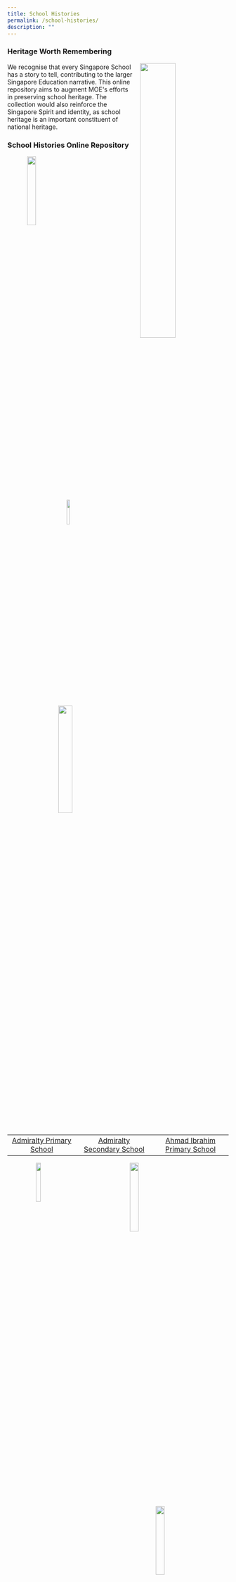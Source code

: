 ```yaml
---
title: School Histories
permalink: /school-histories/
description: ""
---
```

### **Heritage Worth Remembering**

<img src="/images/history.jpg" style="width:40%;margin-left:15px;" align = "right">

We recognise that every Singapore School has a story to tell, contributing to the larger Singapore Education narrative. This online repository aims to augment MOE's efforts in preserving school heritage. The collection would also reinforce the Singapore Spirit and identity, as school heritage is an important constituent of national heritage.

### **School Histories Online Repository**

<img src="/images/crest1.png" style="width:20%;margin-left:45px;" align = "left">
<img src="/images/crest2.jpg" style="width:12%;margin-left:135px;" align = "left">
<img src="/images/crest3.jpg" style="width:25%;margin-right:45px;" align = "right">

<br clear="left">

|  |  |  |
|:---:|:---:|:---:|
| [Admiralty Primary School](https://staging.d1yxymztqoj7qn.amplifyapp.com/school-histories/admps/) | [Admiralty Secondary School](https://staging.d1yxymztqoj7qn.amplifyapp.com/school-histories/admiralty-sec/) | [Ahmad Ibrahim Primary School](https://staging.d1yxymztqoj7qn.amplifyapp.com/school-histories/ahmad-ibrahim-pri/) |

<img src="/images/crest4.jpg" style="width:15%;margin-left:65px;" align = "left">
<img src="/images/crest5.png" style="width:20%;margin-left:135px;" align = "left">
<img src="/images/crest6.png" style="width:20%;margin-right:65px;" align = "right">

<br clear="left">

|  |  |  |
|:---:|:---:|:---:|
| [Ahmad Ibrahim Secondary School](https://staging.d1yxymztqoj7qn.amplifyapp.com/school-histories/ahmad-ibrahim-sec/) | [Ai Tong School](https://staging.d1yxymztqoj7qn.amplifyapp.com/school-histories/ai-tong-sch/) | [Alexandra Estate Primary School](https://staging.d1yxymztqoj7qn.amplifyapp.com/school-histories/alexandra-estate-pri-sch/) |

<img src="/images/crest7.png" style="width:15%;margin-left:65px;" align = "left">
<img src="/images/crest8.png" style="width:16%;margin-left:155px;" align = "left">
<img src="/images/crest9.png" style="width:18%;margin-right:65px;" align = "right">

<br clear="left">

| | | |
|:---:|:---:|:---:|
| [Alexandra Hill Primary School](https://staging.d1yxymztqoj7qn.amplifyapp.com/school-histories/alexandra-hill-pri/) | [Alexandra Primary School](https://staging.d1yxymztqoj7qn.amplifyapp.com/school-histories/alexandra-pri/) | [Aljunied Primary School](https://staging.d1yxymztqoj7qn.amplifyapp.com/school-histories/aljunied-pri/) |

| | | |
|:---:|:---:|:---:|
| [Ama Keng School](https://staging.d1yxymztqoj7qn.amplifyapp.com/school-histories/ama-keng-sch/) | [Anchor Green Primary School](https://staging.d1yxymztqoj7qn.amplifyapp.com/school-histories/anchor-green-pri/) | [Anderson Junior College](https://staging.d1yxymztqoj7qn.amplifyapp.com/school-histories/anderson-jc/) |

| | | |
|:---:|:---:|:---:|
| [Anderson Primary School](https://staging.d1yxymztqoj7qn.amplifyapp.com/school-histories/anderson-pri/) | [Anderson Secondary School](https://staging.d1yxymztqoj7qn.amplifyapp.com/school-histories/anderson-sec/) | [Anderson Serangoon Junior College](https://staging.d1yxymztqoj7qn.amplifyapp.com/school-histories/anderson-serangoon-jc/) |

| | | |
|:---:|:---:|:---:|
| [Ang Mo Kio Primary School](https://staging.d1yxymztqoj7qn.amplifyapp.com/school-histories/amk-pri/) | [Ang Mo Kio Secondary School](https://staging.d1yxymztqoj7qn.amplifyapp.com/school-histories/amk-sec/) | [Anglican High School](https://staging.d1yxymztqoj7qn.amplifyapp.com/school-histories/anglican-high-sch/) |

|  |  |  |
|:---:|:---:|:---:|
| [Anglo Chinese School (Barker Road)](https://staging.d1yxymztqoj7qn.amplifyapp.com/school-histories/acs-barker-road/) | [Anglo Chinese Junior College](https://staging.d1yxymztqoj7qn.amplifyapp.com/school-histories/acjc/) | [Anglo Chinese School (Independent)](https://staging.d1yxymztqoj7qn.amplifyapp.com/school-histories/acs-i/) |

|  |  |  |
|:---:|:---:|:---:|
| [Anglo Chinese School (Junior)](https://staging.d1yxymztqoj7qn.amplifyapp.com/school-histories/acs-junior/) | [Anglo Chinese School (Primary)](https://staging.d1yxymztqoj7qn.amplifyapp.com/school-histories/acs-pri/) | [Angsana Primary School](https://staging.d1yxymztqoj7qn.amplifyapp.com/school-histories/angsana-pri/) |

|  |  |  |
|:---:|:---:|:---:|
| [Anthony Road Girls' School](https://staging.d1yxymztqoj7qn.amplifyapp.com/school-histories/anthony-road-girls-sch/) | [Aroozoo School](https://staging.d1yxymztqoj7qn.amplifyapp.com/school-histories/aroozoo-sch/) | [Assumption English School](https://staging.d1yxymztqoj7qn.amplifyapp.com/school-histories/assumption-eng-sch/) |

|  |  |  |
|:---:|:---:|:---:|
| [Assumption Pathway School](https://staging.d1yxymztqoj7qn.amplifyapp.com/school-histories/assumption-pathway-sch/) | [Balestier Boys' School](https://staging.d1yxymztqoj7qn.amplifyapp.com/school-histories/balestier-boys-sch/) | [Balestier Hill East Primary School](https://staging.d1yxymztqoj7qn.amplifyapp.com/school-histories/balestier-hill-east-pri/) |

|  |  |  |
|:---:|:---:|:---:|
| [Balestier Hill Primary School](https://staging.d1yxymztqoj7qn.amplifyapp.com/school-histories/balestier-hill-pri/) | [Balestier Hill Primary School (1986-1988)](https://staging.d1yxymztqoj7qn.amplifyapp.com/school-histories/balestier-hill-pri/) | [Balestier Hill Secondary School](https://staging.d1yxymztqoj7qn.amplifyapp.com/school-histories/balestier-hill-sec/) |

|  |  |  |
|:---:|:---:|:---:|
| [Balestier Hill West Primary School](https://staging.d1yxymztqoj7qn.amplifyapp.com/school-histories/balestier-hill-west-pri/) | [Balestier Mixed School](https://staging.d1yxymztqoj7qn.amplifyapp.com/school-histories/balestier-mixed-sch/) | [Balestier Primary School](https://staging.d1yxymztqoj7qn.amplifyapp.com/school-histories/balestier-pri/) |

|  |  |  |
|:---:|:---:|:---:|
| [Bartley Primary School](https://staging.d1yxymztqoj7qn.amplifyapp.com/school-histories/bartley-pri/) | [Bartley Secondary School](https://staging.d1yxymztqoj7qn.amplifyapp.com/school-histories/bartley-sec/) | [Batu Berlayar School](https://staging.d1yxymztqoj7qn.amplifyapp.com/school-histories/batu-berlayar-sch/) |

|  |  |  |
|:---:|:---:|:---:|
| [Beacon Primary School](https://staging.d1yxymztqoj7qn.amplifyapp.com/school-histories/beacon-pri/) | [Beatty Primary School](https://staging.d1yxymztqoj7qn.amplifyapp.com/school-histories/beatty-pri/) | [Beatty Secondary School](https://staging.d1yxymztqoj7qn.amplifyapp.com/school-histories/beatty-sec/) |

|  |  |  |
|:---:|:---:|:---:|
| [Bedok Boys' School](https://staging.d1yxymztqoj7qn.amplifyapp.com/school-histories/bedok-boys-sch/) | [Bedok Girls' School](https://staging.d1yxymztqoj7qn.amplifyapp.com/school-histories/bedok-girls-sch/) | [Bedok Green Primary School](https://staging.d1yxymztqoj7qn.amplifyapp.com/school-histories/bedok-green-pri/) |

|  |  |  |
|:---:|:---:|:---:|
| [Bedok Green Secondary School](https://staging.d1yxymztqoj7qn.amplifyapp.com/school-histories/bedok-green-sec/) | [Bedok North Primary School](https://staging.d1yxymztqoj7qn.amplifyapp.com/school-histories/bedok-north-pri/) | [Bedok North Secondary School](https://staging.d1yxymztqoj7qn.amplifyapp.com/school-histories/bedok-north-sec/) |

|  |  |  |
|:---:|:---:|:---:|
| [Bedok Primary School](https://staging.d1yxymztqoj7qn.amplifyapp.com/school-histories/bedok-pri/) | [Bedok South Primary School](https://staging.d1yxymztqoj7qn.amplifyapp.com/school-histories/bedok-south-pri/) | [Bedok South Secondary School](https://staging.d1yxymztqoj7qn.amplifyapp.com/school-histories/bedok-south-sec/) |

|  |  |  |
|:---:|:---:|:---:|
| [Bedok Town Primary School](https://staging.d1yxymztqoj7qn.amplifyapp.com/school-histories/bedok-town-pri/) | [Bedok Town Secondary School](https://staging.d1yxymztqoj7qn.amplifyapp.com/school-histories/bedok-town-sec/) | [Bedok View Primary School](https://staging.d1yxymztqoj7qn.amplifyapp.com/school-histories/bedok-view-pri/) |

|  |  |  |
|:---:|:---:|:---:|
| [Bedok View Secondary School](https://staging.d1yxymztqoj7qn.amplifyapp.com/school-histories/bedok-view-sec/) | [Bedok West Primary School](https://staging.d1yxymztqoj7qn.amplifyapp.com/school-histories/bedok-west-pri/) | [Belvedere Primary School](https://staging.d1yxymztqoj7qn.amplifyapp.com/school-histories/belvedere-pri/) |

|  |  |  |
|:---:|:---:|:---:|
| [Belvedere School (Bukit Merah)](https://staging.d1yxymztqoj7qn.amplifyapp.com/school-histories/belvedere-sch-bukit-merah/) | [Bendemeer Primary School](https://staging.d1yxymztqoj7qn.amplifyapp.com/school-histories/bendemeer-pri/) | [Bendemeer Secondary School](https://staging.d1yxymztqoj7qn.amplifyapp.com/school-histories/bendemeer-sec/) |

|  |  |  |
|:---:|:---:|:---:|
| [Beng Wan Primary School](https://staging.d1yxymztqoj7qn.amplifyapp.com/school-histories/beng-wan-pri/) | [Birkhall Road School](https://staging.d1yxymztqoj7qn.amplifyapp.com/school-histories/birkhall-road-sch/) | [Bishan Park Secondary School](https://staging.d1yxymztqoj7qn.amplifyapp.com/school-histories/bishan-park-sec/) |

|  |  |  |
|:---:|:---:|:---:|
| [Blangah Rise Primary School](https://staging.d1yxymztqoj7qn.amplifyapp.com/school-histories/blangah-rise-pri/) | [Boo Teck School (Farrer Park)](https://staging.d1yxymztqoj7qn.amplifyapp.com/school-histories/boo-teck-sch/) | [Boon Keng Primary School](https://staging.d1yxymztqoj7qn.amplifyapp.com/school-histories/boon-keng-pri/) |

|  |  |  |
|:---:|:---:|:---:|
| [Boon Lay Garden Primary School](https://staging.d1yxymztqoj7qn.amplifyapp.com/school-histories/boon-lay-garden-pri/) | [Boon Lay Primary School](https://staging.d1yxymztqoj7qn.amplifyapp.com/school-histories/boon-lay-pri/) | [Boon Lay Secondary School](https://staging.d1yxymztqoj7qn.amplifyapp.com/school-histories/boon-lay-sec/) |

|  |  |  |
|:---:|:---:|:---:|
| [Bowen Secondary School](https://staging.d1yxymztqoj7qn.amplifyapp.com/school-histories/bowen-sec/) | [Braddell Primary School](https://staging.d1yxymztqoj7qn.amplifyapp.com/school-histories/braddell-pri/) | [Braddell Westlake Secondary School](https://staging.d1yxymztqoj7qn.amplifyapp.com/school-histories/braddel-westlake-sec/) |

|  |  |  |
|:---:|:---:|:---:|
| [Broadrick Primary School](https://staging.d1yxymztqoj7qn.amplifyapp.com/school-histories/broadrick-pri/) | [Broadrick Secondary School](https://staging.d1yxymztqoj7qn.amplifyapp.com/school-histories/broadrick-sec/) | [Bukit Batok East Primary School](https://staging.d1yxymztqoj7qn.amplifyapp.com/school-histories/bukit-batok-east-pri/) |

|  |  |  |
|:---:|:---:|:---:|
| [Bukit Batok Secondary School](https://staging.d1yxymztqoj7qn.amplifyapp.com/school-histories/bukit-batok-sec/) | [Bukit Batok West Primary School](https://staging.d1yxymztqoj7qn.amplifyapp.com/school-histories/bukit-batok-west-pri/) | [Bukit Ho Swee Primary School](https://staging.d1yxymztqoj7qn.amplifyapp.com/school-histories/bukit-ho-swee-pri/) |

|  |  |  |
|:---:|:---:|:---:|
| [Bukit Ho Swee Secondary School](https://staging.d1yxymztqoj7qn.amplifyapp.com/school-histories/bukit-ho-swee-sec/) | [Bukit Merah North School](https://staging.d1yxymztqoj7qn.amplifyapp.com/school-histories/bukit-merah-north-sch/) | [Bukit Merah Primary School](https://staging.d1yxymztqoj7qn.amplifyapp.com/school-histories/bukit-merah-pri/) |

|  |  |  |
|:---:|:---:|:---:|
| [Bukit Merah Secondary School](https://staging.d1yxymztqoj7qn.amplifyapp.com/school-histories/bukit-merah-sec/) | [Bukit Merah South School](https://staging.d1yxymztqoj7qn.amplifyapp.com/school-histories/bukit-merah-south-sch/) | [Bukit Panjang Government High School](https://staging.d1yxymztqoj7qn.amplifyapp.com/school-histories/bukit-panjang-govt-high-sch/) |

|  |  |  |
|:---:|:---:|:---:|
| [Bukit Panjang Primary School](https://staging.d1yxymztqoj7qn.amplifyapp.com/school-histories/bukit-panjang-pri/) | [Bukit Timah Primary School](https://staging.d1yxymztqoj7qn.amplifyapp.com/school-histories/bukit-timah-pri/) | [Bukit View Primary School](https://staging.d1yxymztqoj7qn.amplifyapp.com/school-histories/bukit-view-pri/) |

|  |  |  |
|:---:|:---:|:---:|
| [Bukit View Secondary School](https://staging.d1yxymztqoj7qn.amplifyapp.com/school-histories/bukit-view-sec/) | [Buona Vista Secondary School](https://staging.d1yxymztqoj7qn.amplifyapp.com/school-histories/buona-vista-sec/) | [Cairnhill Primary School](https://staging.d1yxymztqoj7qn.amplifyapp.com/school-histories/cairnhill-pri/) |

|  |  |  |
|:---:|:---:|:---:|
| [Cambridge Primary School](https://staging.d1yxymztqoj7qn.amplifyapp.com/school-histories/cambridge-pri/) | [Canberra Primary School](https://staging.d1yxymztqoj7qn.amplifyapp.com/school-histories/canberra-pri/) | [Canberra Secondary School](https://staging.d1yxymztqoj7qn.amplifyapp.com/school-histories/canberra-sec/) |

|  |  |  |
|:---:|:---:|:---:|
| [Canossa Catholic Primary School](https://staging.d1yxymztqoj7qn.amplifyapp.com/school-histories/canossa-catholic-pri/) | [Cantonment Primary School](https://staging.d1yxymztqoj7qn.amplifyapp.com/school-histories/cantonment-pri/) | [Cantonment School](https://staging.d1yxymztqoj7qn.amplifyapp.com/school-histories/cantonment-sch/) |

|  |  |  |
|:---:|:---:|:---:|
| [Casuarina Primary School](https://staging.d1yxymztqoj7qn.amplifyapp.com/school-histories/casuarina-pri/) | [Catholic High School](https://staging.d1yxymztqoj7qn.amplifyapp.com/school-histories/catholic-high-sch/) | [Catholic Junior College](https://staging.d1yxymztqoj7qn.amplifyapp.com/school-histories/catholic-jc/) |

|  |  |  |
|:---:|:---:|:---:|
| [Cedar Boys' Primary School](https://staging.d1yxymztqoj7qn.amplifyapp.com/school-histories/cedar-boys-pri/) | [Cedar Girls' Primary School](https://staging.d1yxymztqoj7qn.amplifyapp.com/school-histories/cedar-girls-pri/) | [Cedar Girls' Secondary School](https://staging.d1yxymztqoj7qn.amplifyapp.com/school-histories/cedar-girls-sec/) |

|  |  |  |
|:---:|:---:|:---:|
| [Cedar Primary School](https://staging.d1yxymztqoj7qn.amplifyapp.com/school-histories/cedar-pri/) | [Chai Chee Secondary School](https://staging.d1yxymztqoj7qn.amplifyapp.com/school-histories/chai-chee-sec/) | [Changkat Changi Secondary School](https://staging.d1yxymztqoj7qn.amplifyapp.com/school-histories/changkat-changi-sec/) |

|  |  |  |
|:---:|:---:|:---:|
| [Changkat Primary School](https://staging.d1yxymztqoj7qn.amplifyapp.com/school-histories/changkat-pri/) | [Chao Yang School](https://staging.d1yxymztqoj7qn.amplifyapp.com/school-histories/chao-yang-sch/) | [Charlton School](https://staging.d1yxymztqoj7qn.amplifyapp.com/school-histories/charlton-sch/) |

|  |  |  |
|:---:|:---:|:---:|
| [Chestnut Drive Secondary School](https://staging.d1yxymztqoj7qn.amplifyapp.com/school-histories/chestnut-drive-sec/) | [Chij (Katong) Primary](https://staging.d1yxymztqoj7qn.amplifyapp.com/school-histories/chij-katong-pri/) | [Chij Katong Convent](https://staging.d1yxymztqoj7qn.amplifyapp.com/school-histories/chij-katong-convent/) |

|  |  |  |
|:---:|:---:|:---:|
| [Chij Kellock](https://staging.d1yxymztqoj7qn.amplifyapp.com/school-histories/chij-kellock/) | [Chij Opera Estate Primary School](https://staging.d1yxymztqoj7qn.amplifyapp.com/school-histories/chij-opera-estate-pri/) | [Chij Our Lady Of Good Counsel](https://staging.d1yxymztqoj7qn.amplifyapp.com/school-histories/chij-our-lady-of-good-counsel/) |

|  |  |  |
|:---:|:---:|:---:|
| [Chij Our Lady Of The Nativity](https://staging.d1yxymztqoj7qn.amplifyapp.com/school-histories/chij-our-lady-of-nativity/) | [Chij Our Lady Queen Of Peace](https://staging.d1yxymztqoj7qn.amplifyapp.com/school-histories/chij-our-lady-queen-of-peace/) | [Chij Primary (Toa Payoh)](https://staging.d1yxymztqoj7qn.amplifyapp.com/school-histories/chij-pri-tpy/) |

|  |  |  |
|:---:|:---:|:---:|
| [Chij Secondary](https://staging.d1yxymztqoj7qn.amplifyapp.com/school-histories/chij-sec/) | [Chij St Nicholas Girls' School](https://staging.d1yxymztqoj7qn.amplifyapp.com/school-histories/chij-nicholas-girls-sch/) | [Chij St. Joseph's Convent](https://staging.d1yxymztqoj7qn.amplifyapp.com/school-histories/chij-joseph/) |

|  |  |  |
|:---:|:---:|:---:|
| [Chij St. Theresa's Convent](https://staging.d1yxymztqoj7qn.amplifyapp.com/school-histories/chij-st-theresa-convent/) | [Chong Boon Secondary School](https://staging.d1yxymztqoj7qn.amplifyapp.com/school-histories/chong-boon-sec/) | [Chong De Primary School](https://staging.d1yxymztqoj7qn.amplifyapp.com/school-histories/chong-de-pri/) |

|  |  |  |
|:---:|:---:|:---:|
| [Chong Li Primary School](https://staging.d1yxymztqoj7qn.amplifyapp.com/school-histories/chong-li-pri/) | [Chong Shan Primary School](https://staging.d1yxymztqoj7qn.amplifyapp.com/school-histories/chong-shan-pri/) | [Chongfu School](https://staging.d1yxymztqoj7qn.amplifyapp.com/school-histories/chongfu-sch/) |

|  |  |  |
|:---:|:---:|:---:|
| [Chongzheng Primary School](https://staging.d1yxymztqoj7qn.amplifyapp.com/school-histories/chongzheng-pri/) | [Christ Church Secondary School](https://staging.d1yxymztqoj7qn.amplifyapp.com/school-histories/christ-church-sec/) | [Chua Chu Kang Government Chinese Primary School](https://staging.d1yxymztqoj7qn.amplifyapp.com/school-histories/cck-government-chi-pri/) |

|  |  |  |
|:---:|:---:|:---:|
| [Chua Chu Kang Malay School](https://staging.d1yxymztqoj7qn.amplifyapp.com/school-histories/cck-malay-sch/) | [Chua Chu Kang Primary School](https://staging.d1yxymztqoj7qn.amplifyapp.com/school-histories/cck-pri/) | [Chua Chu Kang Secondary School](https://staging.d1yxymztqoj7qn.amplifyapp.com/school-histories/cck-sec/) |

|  |  |  |
|:---:|:---:|:---:|
| [Chung Cheng High School (Main)](https://staging.d1yxymztqoj7qn.amplifyapp.com/school-histories/chung-cheng-high-main/) | [Chung Cheng High School (Yishun)](https://staging.d1yxymztqoj7qn.amplifyapp.com/school-histories/chung-cheng-high-sch/) | [Clemeti North Primary School](https://staging.d1yxymztqoj7qn.amplifyapp.com/school-histories/clementi-north-pri/) |

|  |  |  |
|:---:|:---:|:---:|
| [Clementi Primary School](https://staging.d1yxymztqoj7qn.amplifyapp.com/school-histories/clementi-pri/) | [Clementi Town Primary School](https://staging.d1yxymztqoj7qn.amplifyapp.com/school-histories/clementi-town-pri/) | [Clementi Town Secondary School](https://staging.d1yxymztqoj7qn.amplifyapp.com/school-histories/clementi-town-sec/) |

|  |  |  |
|:---:|:---:|:---:|
| [Clementi Woods Secondary School](https://staging.d1yxymztqoj7qn.amplifyapp.com/school-histories/clementi-woods-sec/) | [Commonwealth Secondary School](https://staging.d1yxymztqoj7qn.amplifyapp.com/school-histories/commonwealth-sec/) | [Compassvale Primary School](https://staging.d1yxymztqoj7qn.amplifyapp.com/school-histories/compassvale-pri/) |

|  |  |  |
|:---:|:---:|:---:|
| [Compassvale Secondary School](https://staging.d1yxymztqoj7qn.amplifyapp.com/school-histories/compassvale-sec/) | [Concord Primary School](https://staging.d1yxymztqoj7qn.amplifyapp.com/school-histories/concord-pri/) | [Coral Primary School](https://staging.d1yxymztqoj7qn.amplifyapp.com/school-histories/coral-pri/) |

|  |  |  |
|:---:|:---:|:---:|
| [Coral Secondary School](https://staging.d1yxymztqoj7qn.amplifyapp.com/school-histories/coral-sec/) | [Corporation Primary School](https://staging.d1yxymztqoj7qn.amplifyapp.com/school-histories/corporation-pri/) | [Crescent Girls' School](https://staging.d1yxymztqoj7qn.amplifyapp.com/school-histories/crescent-girls-sch/) |

|  |  |  |
|:---:|:---:|:---:|
| [Crest Secondary School](https://staging.d1yxymztqoj7qn.amplifyapp.com/school-histories/crest-sec/) | [Da Qiao Primary School](https://staging.d1yxymztqoj7qn.amplifyapp.com/school-histories/da-qiao-pri/) | [Damai Primary School](https://staging.d1yxymztqoj7qn.amplifyapp.com/school-histories/damai-pri/) |

|  |  |  |
|:---:|:---:|:---:|
| [Damai Secondary School](https://staging.d1yxymztqoj7qn.amplifyapp.com/school-histories/damai-sec/) | [Dazhong Primary School](https://staging.d1yxymztqoj7qn.amplifyapp.com/school-histories/da-zhong-pri/) | [De La Salle School](https://staging.d1yxymztqoj7qn.amplifyapp.com/school-histories/de-la-salle-sch/) |

|  |  |  |
|:---:|:---:|:---:|
| [Delta Circus Primary School](https://staging.d1yxymztqoj7qn.amplifyapp.com/school-histories/delta-circus-pri/) | [Delta East Primary School](https://staging.d1yxymztqoj7qn.amplifyapp.com/school-histories/delta-east-pri/) | [Delta Primary School](https://staging.d1yxymztqoj7qn.amplifyapp.com/school-histories/delta-pri/) |

|  |  |  |
|:---:|:---:|:---:|
| [Delta Secondary School](https://staging.d1yxymztqoj7qn.amplifyapp.com/school-histories/delta-sec/) | [Delta West Primary School](https://staging.d1yxymztqoj7qn.amplifyapp.com/school-histories/delta-west-pri/) | [Deyi Secondary School](https://staging.d1yxymztqoj7qn.amplifyapp.com/school-histories/deyi-sec/) |

|  |  |  |
|:---:|:---:|:---:|
| [Dorset Primary School](https://staging.d1yxymztqoj7qn.amplifyapp.com/school-histories/dorset-pri/) | [Duchess School](https://staging.d1yxymztqoj7qn.amplifyapp.com/school-histories/duchess-sch/) | [Dunearn Secondary School](https://staging.d1yxymztqoj7qn.amplifyapp.com/school-histories/dunearn-sec/) |

|  |  |  |
|:---:|:---:|:---:|
| [Dunman High School](https://staging.d1yxymztqoj7qn.amplifyapp.com/school-histories/dunman-high/) | [Dunman Secondary School](https://staging.d1yxymztqoj7qn.amplifyapp.com/school-histories/dunman-sec/) | [East Coast Primary School](https://staging.d1yxymztqoj7qn.amplifyapp.com/school-histories/east-coast-pri/) |

|  |  |  |
|:---:|:---:|:---:|
| [East Payoh Secondary School](https://staging.d1yxymztqoj7qn.amplifyapp.com/school-histories/east-payoh-sec/) | [East Spring Primary School](https://staging.d1yxymztqoj7qn.amplifyapp.com/school-histories/east-spring-pri/) | [East Spring Secondary School](https://staging.d1yxymztqoj7qn.amplifyapp.com/school-histories/east-spring-sec/) |

|  |  |  |
|:---:|:---:|:---:|
| [East View Primary School](https://staging.d1yxymztqoj7qn.amplifyapp.com/school-histories/east-view-pri/) | [East View Secondary School](https://staging.d1yxymztqoj7qn.amplifyapp.com/school-histories/east-view-sec/) | [Edgefield Primary School](https://staging.d1yxymztqoj7qn.amplifyapp.com/school-histories/edgefield-pri/) |

|  |  |  |
|:---:|:---:|:---:|
| [Edgefield Secondary School](https://staging.d1yxymztqoj7qn.amplifyapp.com/school-histories/edgefield-sec/) | [Elias Park Primary School](https://staging.d1yxymztqoj7qn.amplifyapp.com/school-histories/elias-park-pri/) | [Elling North School](https://staging.d1yxymztqoj7qn.amplifyapp.com/school-histories/elling-north-sch/) |

|  |  |  |
|:---:|:---:|:---:|
| [Elling Primary School](https://staging.d1yxymztqoj7qn.amplifyapp.com/school-histories/elling-pri/) | [Elling South School](https://staging.d1yxymztqoj7qn.amplifyapp.com/school-histories/elling-south-sch/) | [Endeavour Primary School](https://staging.d1yxymztqoj7qn.amplifyapp.com/school-histories/endeavour-pri/) |

|  |  |  |
|:---:|:---:|:---:|
| [Eunoia Junior College](https://staging.d1yxymztqoj7qn.amplifyapp.com/school-histories/eunoia-jc/) | [Eunos Primary School](https://staging.d1yxymztqoj7qn.amplifyapp.com/school-histories/eunos-pri/) | [Evergreen Primary School](https://staging.d1yxymztqoj7qn.amplifyapp.com/school-histories/evergreen-pri/) |

|  |  |  |
|:---:|:---:|:---:|
| [Evergreen Secondary School](https://staging.d1yxymztqoj7qn.amplifyapp.com/school-histories/evergren-sec/) | [Fairfield Methodist School (Primary)](https://staging.d1yxymztqoj7qn.amplifyapp.com/school-histories/fairfield-methodist-pri/) | [Fairfield Methodist School (Secondary)](https://staging.d1yxymztqoj7qn.amplifyapp.com/school-histories/fairfield-methodist-sec/) |

|  |  |  |
|:---:|:---:|:---:|
| [Fajar Secondary School](https://staging.d1yxymztqoj7qn.amplifyapp.com/school-histories/fajar-sec/) | [Farrer Park Primary School](https://staging.d1yxymztqoj7qn.amplifyapp.com/school-histories/farrer-park-pri/) | [Farrer Primary School](https://staging.d1yxymztqoj7qn.amplifyapp.com/school-histories/farrer-pri/) |

|  |  |  |
|:---:|:---:|:---:|
| [Fengshan Primary School](https://staging.d1yxymztqoj7qn.amplifyapp.com/school-histories/fengshan-pri/) | [Fern Green Primary School](https://staging.d1yxymztqoj7qn.amplifyapp.com/school-histories/fern-green-pri/) | [Fernvale Primary School](https://staging.d1yxymztqoj7qn.amplifyapp.com/school-histories/fernvale-pri/) |

|  |  |  |
|:---:|:---:|:---:|
| [First Toa Payoh Primary School](https://staging.d1yxymztqoj7qn.amplifyapp.com/school-histories/first-tpy-pri/) | [First Toa Payoh Secondary School](https://staging.d1yxymztqoj7qn.amplifyapp.com/school-histories/first-tpy-sec/) | [Fowlie Primary School](https://staging.d1yxymztqoj7qn.amplifyapp.com/school-histories/fowlie-pri/) |

|  |  |  |
|:---:|:---:|:---:|
| [Frontier Primary School](https://staging.d1yxymztqoj7qn.amplifyapp.com/school-histories/frontier-pri/) | [Fuchun Primary School](https://staging.d1yxymztqoj7qn.amplifyapp.com/school-histories/fuchun-pri/) | [Fuchun Secondary School](https://staging.d1yxymztqoj7qn.amplifyapp.com/school-histories/fuchun-sec/) |

|  |  |  |
|:---:|:---:|:---:|
| [Fuhua Primary School](https://staging.d1yxymztqoj7qn.amplifyapp.com/school-histories/fuhua-pri/) | [Fuhua Secondary School](https://staging.d1yxymztqoj7qn.amplifyapp.com/school-histories/fuhua-sec/) | [Gan Eng Seng Primary School](https://staging.d1yxymztqoj7qn.amplifyapp.com/school-histories/gan-eng-seng-pri/) |

|  |  |  |
|:---:|:---:|:---:|
| [Gan Eng Seng School](https://staging.d1yxymztqoj7qn.amplifyapp.com/school-histories/gan-eng-seng-sch/) | [Geylang Methodist School (Primary)](https://staging.d1yxymztqoj7qn.amplifyapp.com/school-histories/geylang-methodist-pri/) | [Geylang Methodist School (Secondary)](https://staging.d1yxymztqoj7qn.amplifyapp.com/school-histories/geylang-methodist-sec/) |

|  |  |  |
|:---:|:---:|:---:|
| [Geylang Primary School](https://staging.d1yxymztqoj7qn.amplifyapp.com/school-histories/geylang-pri/) | [Ghim Moh Primary School](https://staging.d1yxymztqoj7qn.amplifyapp.com/school-histories/ghim-moh-pri/) | [Ghim Moh Secondary School](https://staging.d1yxymztqoj7qn.amplifyapp.com/school-histories/ghim-moh-sec/) |

|  |  |  |
|:---:|:---:|:---:|
| [Gongshang Primary School](https://staging.d1yxymztqoj7qn.amplifyapp.com/school-histories/gongshang-pri/) | [Greendale Primary School](https://staging.d1yxymztqoj7qn.amplifyapp.com/school-histories/greendale-pri/) | [Greendale Secondary School](https://staging.d1yxymztqoj7qn.amplifyapp.com/school-histories/greendale-sec/) |

|  |  |  |
|:---:|:---:|:---:|
| [Greenridge Primary School](https://staging.d1yxymztqoj7qn.amplifyapp.com/school-histories/greenridge-pri/) | [Greenridge Secondary School](https://staging.d1yxymztqoj7qn.amplifyapp.com/school-histories/greenridge-sec/) | [Greenwood Primary School](https://staging.d1yxymztqoj7qn.amplifyapp.com/school-histories/greenwood-pri/) |

|  |  |  |
|:---:|:---:|:---:|
| [Griffiths Primary School](https://staging.d1yxymztqoj7qn.amplifyapp.com/school-histories/griffiths-pri/) | [Guangyang Primary School](https://staging.d1yxymztqoj7qn.amplifyapp.com/school-histories/guangyang-pri/) | [Guangyang Secondary School](https://staging.d1yxymztqoj7qn.amplifyapp.com/school-histories/guangyang-sec/) |

|  |  |  |
|:---:|:---:|:---:|
| [Guillemard Primary School](https://staging.d1yxymztqoj7qn.amplifyapp.com/school-histories/guillemard-pri/) | [Hai Sing Catholic School](https://staging.d1yxymztqoj7qn.amplifyapp.com/school-histories/hai-sing-catholic-sch/) | [Haig Boys' School](https://staging.d1yxymztqoj7qn.amplifyapp.com/school-histories/haig-boys-sch/) |

|  |  |  |
|:---:|:---:|:---:|
| [Haig Girls' School](https://staging.d1yxymztqoj7qn.amplifyapp.com/school-histories/haig-girls-sch/) | [Havelock Primary School](https://staging.d1yxymztqoj7qn.amplifyapp.com/school-histories/havelock-pri/) | [Havelock School](https://staging.d1yxymztqoj7qn.amplifyapp.com/school-histories/havelock-sch/) |

|  |  |  |
|:---:|:---:|:---:|
| [Henderson Primary School](https://staging.d1yxymztqoj7qn.amplifyapp.com/school-histories/henderson-pri/) | [Henderson Secondary School](https://staging.d1yxymztqoj7qn.amplifyapp.com/school-histories/henderson-sec/) | [Heng A Khe Bong School](https://staging.d1yxymztqoj7qn.amplifyapp.com/school-histories/heng-a-khe-bong-sch/) |

|  |  |  |
|:---:|:---:|:---:|
| [Henry Park Primary School](https://staging.d1yxymztqoj7qn.amplifyapp.com/school-histories/henry-park-pri/) | [Hillgrove Secondary School](https://staging.d1yxymztqoj7qn.amplifyapp.com/school-histories/hillgrove-sec/) | [Holy Innocents' High School](https://staging.d1yxymztqoj7qn.amplifyapp.com/school-histories/holy-innocent-high-sch/) |

|  |  |  |
|:---:|:---:|:---:|
| [Holy Innocents' Primary School](https://staging.d1yxymztqoj7qn.amplifyapp.com/school-histories/holy-innocent-pri/) | [Hong Kah Primary School](https://staging.d1yxymztqoj7qn.amplifyapp.com/school-histories/hong-kah-pri/) | [Hong Kah Secondary School](https://staging.d1yxymztqoj7qn.amplifyapp.com/school-histories/hong-kah-sec/) |

|  |  |  |
|:---:|:---:|:---:|
| [Hong Wen School](https://staging.d1yxymztqoj7qn.amplifyapp.com/school-histories/hong-wen-sch/) | [Horizon Primary School] | [Hougang Primary School] |

|  |  |  |
|:---:|:---:|:---:|
| [Hougang Secondary School] | [Hua Kiau School] | [Hua Yi Primary School] |

|  |  |  |
|:---:|:---:|:---:|
| [Hua Yi Secondary School] | [Huamin Primary School] | [Hwa Chong Institution] |

|  |  |  |
|:---:|:---:|:---:|
| [Hwa Chong Junior College] | [Hwi Yoh Secondary School] | [Innova Junior College] |

|  |  |  |
|:---:|:---:|:---:|
| [Innova Primary School] | [Jagoh Primary School] | [Jalan Daud School] |

|  |  |  |
|:---:|:---:|:---:|
| [Jalan Kayu Primary School] | [Jaya Primary School] | [Jervois East Primary School] |

|  |  |  |
|:---:|:---:|:---:|
| [Jervois Primary School] | [Jervois West Primary School] | [Jiemin Primary School] |

|  |  |  |
|:---:|:---:|:---:|
| [Jin Shan Primary School] | [Jin Tai Primary School] | [Jin Tai Secondary School] |

|  |  |  |
|:---:|:---:|:---:|
| [Jing Shan Primary School] | [Joo Avenue School] | [Jubilee Primary School] |

|  |  |  |
|:---:|:---:|:---:|
| [Junyuan Primary School] | [Junyuan Secondary School] | [Jurong Institute] |

|  |  |  |
|:---:|:---:|:---:|
| [Jurong Junior College] | [Jurong Pioneer Junior College] | [Jurong Primary School](https://staging.d1yxymztqoj7qn.amplifyapp.com/school-histories/jurong-pri/) |

|  |  |  |
|:---:|:---:|:---:|
| [Jurong Secondary School](https://staging.d1yxymztqoj7qn.amplifyapp.com/school-histories/jurong-sec/) | [Jurong Special Secondary School](https://staging.d1yxymztqoj7qn.amplifyapp.com/school-histories/jurong-special-sec/) | [Jurong Town Primary School](https://staging.d1yxymztqoj7qn.amplifyapp.com/school-histories/jurong-town-pri/) |

|  |  |  |
|:---:|:---:|:---:|
| [Jurong West Primary School] | [Jurong West Secondary School] | [Jurongville Secondary School] |

|  |  |  |
|:---:|:---:|:---:|
| [Juying Primary School] | [Juying Secondary School] | [Kallang Primary School] |

|  |  |  |
|:---:|:---:|:---:|
| [Kay Siang Primary School] | [Kebun Baru Primary School] | [Kembangan Primary School] |

|  |  |  |
|:---:|:---:|:---:|
| [Keming Primary School] | [Keng Seng Primary School] | [Kent Ridge Secondary School] |

|  |  |  |
|:---:|:---:|:---:|
| [Keppel Primary School] | [Keppel School] | [Kheng Cheng School] |

|  |  |  |
|:---:|:---:|:---:|
| [Kim Keat Primary School] | [Kim Seng East School] | [Kim Seng Primary School] |

|  |  |  |
|:---:|:---:|:---:|
| [Kim Seng Technical School] | [Kim Seng West School] | [Kong Chow School] |

|  |  |  |
|:---:|:---:|:---:|
| [Kong Hwa School] | [Kota Raja Malay School] | [Kranji Primary School] |

|  |  |  |
|:---:|:---:|:---:|
| [Kranji Secondary School] | [Kuo Chuan Presbyterian Primary School] | [Kuo Chuan Presbyterian Secondary School] |

|  |  |  |
|:---:|:---:|:---:|
| [Kwong Wai Shiu Peck Shan Ting School] | [Labrador Primary School] | [Lakeside Primary School] |

|  |  |  |
|:---:|:---:|:---:|
| [Lee Kuo Chuan Primary School] | [Lianhua Primary School] | [Loyang Primary School] |

|  |  |  |
|:---:|:---:|:---:|
| [Loyang View Secondary School] | [Macpherson Primary School] | [Macpherson Secondary School] |

|  |  |  |
|:---:|:---:|:---:|
| [MacRitchie Primary School] | [Maha Bodhi School] | [Maju Secondary School] |

|  |  |  |
|:---:|:---:|:---:|
| [Manjusri Secondary School] | [Margaret Drive Primary School] | [Maris Stella High School] |

|  |  |  |
|:---:|:---:|:---:|
| [Marsiling Primary School] | [Marsiling Secondary School] | [Marymount Convent School] |

|  |  |  |
|:---:|:---:|:---:|
| [Mattar East School] | [Mattar Primary School] | [May Primary School] |

|  |  |  |
|:---:|:---:|:---:|
| [Mayflower Primary School] | [Mayflower Secondary School] | [Mee Toh School] |

|  |  |  |
|:---:|:---:|:---:|
| [Mei Chin Primary School] | [Mei Chin Secondary School] | [Membina Primary School] |

|  |  |  |
|:---:|:---:|:---:|
| [Meng Teck School] | [Meridian Junior College] | [Meridian Primary School] |

|  |  |  |
|:---:|:---:|:---:|
| [Meridian Secondary School] | [Merlimau Primary School] | [Methodist Girls' School] |

|  |  |  |
|:---:|:---:|:---:|
| [Moulmein Primary School] | [Mount Vernon Secondary School] | [Mountbatten Primary School] |

|  |  |  |
|:---:|:---:|:---:|
| [Nam San School] | [Nan Chiau High School] | [Nan Chiau Primary School] |

|  |  |  |
|:---:|:---:|:---:|
| [Nan Chiow Public School] | [Nan Hua High School] | [Nan Hua Primary School] |

|  |  |  |
|:---:|:---:|:---:|
| [Nanyang Girls' High School] | [Nanyang Junior College] | [Nanyang Primary School] |

|  |  |  |
|:---:|:---:|:---:|
| [National Junior College] | [Naval Base Primary School] | [Naval Base Secondary School] |

|  |  |  |
|:---:|:---:|:---:|
| [Nee Soon School] | [New Town Primary School] | [New Town Secondary School] |

|  |  |  |
|:---:|:---:|:---:|
| [Ngee Ann Primary School] | [Ngee Ann Secondary School] | [Norfolk Primary School] |

|  |  |  |
|:---:|:---:|:---:|
| [North Spring Primary School] | [North View Primary School] | [North View Secondary School] |

|  |  |  |
|:---:|:---:|:---:|
| [North Vista Primary School] | [North Vista Secondary School] | [Northbrooks Secondary School] |

|  |  |  |
|:---:|:---:|:---:|
| [Northland Primary School] | [Northland Secondary School] | [Northlight School] |

|  |  |  |
|:---:|:---:|:---:|
| [Northoaks Primary School] | [Nus High School of Mathematics and Science] | [Oasis Primary School] |

|  |  |  |
|:---:|:---:|:---:|
| [Opera Estate Boys' Primary School] | [Opera Estate Girls' Primary School] | [Opera Estate Primary School] |

|  |  |  |
|:---:|:---:|:---:|
| [Orchid Park Secondary School] | [Outram Institute]| [Outram Primary School] |

|  |  |  |
|:---:|:---:|:---:|
| [Outram Secondary School] | [Owen School] | [Palm View Primary School] |

|  |  |  |
|:---:|:---:|:---:|
| [Pandan Primary School] | [Park Road School] | [Park View Primary School] |

|  |  |  |
|:---:|:---:|:---:|
| [Paya Lebar Methodist Girls' School (Primary)] | [Paya Lebar Methodist Girls' School (Secondary)] | [Paya Lebar School] |

|  |  |  |
|:---:|:---:|:---:|
| [Pearl Bank School] | [Pearl Park Primary School] | [Pearl's Hill School] |

|  |  |  |
|:---:|:---:|:---:|
| [Park Seah Primary School] | [Pei Chun Public School] | [Pei Hwa Presbyterian Primary School] |

|  |  |  |
|:---:|:---:|:---:|
| [Pei Hwa Secondary School] | [Pei Tek Public School] | [Pei Tong Primary School] |

|  |  |  |
|:---:|:---:|:---:|
| [Peicai Secondary School] | [Peirce Secondary School] | [Peixin Primary School] |

|  |  |  |
|:---:|:---:|:---:|
| [Peiying Primary School] | [Permaisura Primary School] | [Ping Yi Primary School] |

|  |  |  |
|:---:|:---:|:---:|
| [Ping Yi Secondary School] | [Pioneer Junior College] | [Pioneer Primary School] |

|  |  |  |
|:---:|:---:|:---:|
| [Pioneer Secondary School] | [Playfair School] | [Poi Ching School] |

|  |  |  |
|:---:|:---:|:---:|
| [Presbyterian High School] | [Princess Elizabeth Primary School] | [Pulau Tekong Primary School] |

|  |  |  |
|:---:|:---:|:---:|
| [Punggol Cove Primary School] | [Punggol Green Primary School] | [Punggol Primary School] |

|  |  |  |
|:---:|:---:|:---:|
| [Punggol Secondary School] | [Punggol View Primary School] | [Qiaonan Primary School] |

|  |  |  |
|:---:|:---:|:---:|
| [Qifa Primary School] | [Qihua Primary School] | [Queenstown Primary School] |

|  |  |  |
|:---:|:---:|:---:|
| [Queenstown Secondary School] | [Queensway Secondary School] | [Radin Mas Primary School] |

|  |  |  |
|:---:|:---:|:---:|
| [Raffles Girls' Primary School] | [Raffles Girls' School] | [Raffles Institution] |

|  |  |  |
|:---:|:---:|:---:|
| [Raffles Junior College] | [Rangoon Road Primary School (Farrer Park)] | [Rangoon Secondary School] |

|  |  |  |
|:---:|:---:|:---:|
| [Rayman School] | [Red Swastika School] | [Redhill School] |

|  |  |  |
|:---:|:---:|:---:|
| [Regent Secondary School] | [River Valley English School] | [River Valley Government Chinese School] |

|  |  |  |
|:---:|:---:|:---:|
| [River Valley High School] | [River Valley Primary School] | [Riverside Primary School] |

|  |  |  |
|:---:|:---:|:---:|
| [Riverside Secondary School] | [Rivervale Primary School] | [Rosyth School] |

|  |  |  |
|:---:|:---:|:---:|
| [Rulang Primary School] | [San Shan Primary School] | [Sang Nila Utama Secondary School] |

|  |  |  |
|:---:|:---:|:---:|
| [Selegie Primary School] | [Seletar Institute] | [Sembawang Hills Estate School] |

|  |  |  |
|:---:|:---:|:---:|
| [Sembawang Primary School] | [Sembawang Secondary School] | [Seng Kang Primary School] |

|  |  |  |
|:---:|:---:|:---:|
| [Seng Kang Secondary School] | [Sengkang Green Primary School] | [Sennett Estate School] |

|  |  |  |
|:---:|:---:|:---:|
| [Serangoon Garden North School] | [Serangoon Garden Secondary School] | [Serangoon Garden South School] |

|  |  |  |
|:---:|:---:|:---:|
| [Serangoon Garden Technical School] | [Serangoon Junior College] | [Serangoon Secondary School] |

|  |  |  |
|:---:|:---:|:---:|
| [Seraya Primary School] | [Shuqun Primary School] | [Shuqun Secondary School] |

|  |  |  |
|:---:|:---:|:---:|
| [Si Ling Primary School] | [Si Ling Secondary School] | [Siglap Indah Primary School] |

|  |  |  |
|:---:|:---:|:---:|
| [Siglap Primary School] | [Siglap Secondary School] | [Silat Primary School] |

|  |  |  |
|:---:|:---:|:---:|
| [Singapore Chinese Girls' School] | [Singapore Sports School] | [South View Primary School] |

|  |  |  |
|:---:|:---:|:---:|
| [Spectra Secondary School] | [Springdale Primary School] | [Springfield Secondary School] |

|  |  |  |
|:---:|:---:|:---:|
| [St Andrew's Junior College] | [St Andrew's Junior School] | [St Andrew's Secondary School] |

|  |  |  |
|:---:|:---:|:---:|
| [St Anthony's Canossian Primary School] | [St Anthony's Canossian Secondary School] | [St George's Road Tamil School] |

|  |  |  |
|:---:|:---:|:---:|
| [St Joseph's Institution Junior] | [St Patrick's School] | [St Thomas Secondary School] |

|  |  |  |
|:---:|:---:|:---:|
| [St. Anthony's Primary School] | [St. Gabriel's Primary School] | [St. Gabriel's Secondary School] |

|  |  |  |
|:---:|:---:|:---:|
| [St. Hilda's Primary School] | [St. Hilda's Secondary School] | [St. Joseph's Institution] |

|  |  |  |
|:---:|:---:|:---:|
| [St. Margaret's Primary School] | [St. Margaret's Secondary School] | [St. Stephen's School] |

|  |  |  |
|:---:|:---:|:---:|
| [St. Theresa's High School] | [Stamford Girls' School] | [Stamford Primary School] |

|  |  |  |
|:---:|:---:|:---:|
| [Swiss Cottage Primary School] | [Swiss Cottage Secondary School] | [Tampines Junior College] |

|  |  |  |
|:---:|:---:|:---:|
| [Tampines Meridian Junior College] | [Tampines North Primary School] | [Tampines Primary School] |

|  |  |  |
|:---:|:---:|:---:|
| [Tampines Secondary School] | [Tanglin Girls' School] | [Tanglin Primary School] |

|  |  |  |
|:---:|:---:|:---:|
| [Tanglin Secondary School] | [Tanjong Katong Girls' School] | [Tanjong Katong Primary School] |

|  |  |  |
|:---:|:---:|:---:|
| [Tanjong Katong Secondary School] | [Tanjong Rhu Boys' School] | [Tanjong Rhu Girls' School] |

|  |  |  |
|:---:|:---:|:---:|
| [Tanjong Rhu Primary School] | [Tao Nan School] | [Teck Ghee Primary School] |

|  |  |  |
|:---:|:---:|:---:|
| [Teck Whye Primary School] | [Teck Whye Secondary School] | [Telok Ayer Primary School] |

|  |  |  |
|:---:|:---:|:---:|
| [Telok Kurau East Primary School] | [Telok Kurau Malay Girls' School] | [Telok Kurau Primary School] |

|  |  |  |
|:---:|:---:|:---:|
| [Telok Kurau Secondary School] | [Telok Kurau West Primary School] | [Temasek Junior College] |

|  |  |  |
|:---:|:---:|:---:|
| [Temasek Primary School] | [Temasek Secondary School] | [The Chinese High School] |

|  |  |  |
|:---:|:---:|:---:|
| [The Happy School] | [Thong Kheng School] | [Tiong Bahru Primary School] |

|  |  |  |
|:---:|:---:|:---:|
| [Tiong Bahru Secondary School] | [Toh Tuck Primary School] | [Toh Tuck Secondary School] |

|  |  |  |
|:---:|:---:|:---:|
| [Towner Primary School] | [Townsville Institute] | [Townsville Primary School] |

|  |  |  |
|:---:|:---:|:---:|
| [Trafalgar School] | [Tuan Mong High School] | [Tun Seri Lanang Secondary School] |

|  |  |  |
|:---:|:---:|:---:|
| [Umar Pulavar Tamil School] | [Unity Primary School] | [Unity Secondary School] |

|  |  |  |
|:---:|:---:|:---:|
| [Upper Aljunied Technical School] | [Upper Serangoon Secondary School] | [Victoria Junior College] |

|  |  |  |
|:---:|:---:|:---:|
| [Victoria School] | [Waterloo School] | [Waterway Primary School] |

|  |  |  |
|:---:|:---:|:---:|
| [Wellington Primary School] | [West Grove Primary School] | [West Hill School] |

|  |  |  |
|:---:|:---:|:---:|
| [West Spring Primary School] | [West Spring Secondary School] | [West View Primary School] |

|  |  |  |
|:---:|:---:|:---:|
| [Westlake Primary School] | [Westwood Primary School] | [Westwood Secondary School] |

|  |  |  |
|:---:|:---:|:---:|
| [Whampoa Secondary School] | [White Sands Primary School] | [Whitley Secondary School] |

|  |  |  |
|:---:|:---:|:---:|
| [Willow Avenue Secondary School] | [Woodgrove Primary School] | [Woodgrove Secondary School] |

|  |  |  |
|:---:|:---:|:---:|
| [Woodlands Primary School] | [Woodlands Ring Primary School] | [Woodlands Ring Secondary School] |

|  |  |  |
|:---:|:---:|:---:|
| [Woodlands Secondary School] | [Woodsville Primary School] | [Woodsville Secondary School] |

|  |  |  |
|:---:|:---:|:---:|
| [Xianglin Primary School] | [Xinghua Primary School] | [Xingnan Primary School] |

|  |  |  |
|:---:|:---:|:---:|
| [Xinmin Primary School] | [Xinmin Secondary School] | [Xishan Primary School] |

|  |  |  |
|:---:|:---:|:---:|
| [Yangzheng Primary School] | [Yew Tee Primary School] | [Yio Chu Kang Primary School] |

|  |  |  |
|:---:|:---:|:---:|
| [Yio Chu Kang Secondary School] | [Yishun Innova Junior College] | [Yishun Junior College] |

|  |  |  |
|:---:|:---:|:---:|
| [Yishun Primary School] | [Yishun Secondary School] | [Yishun Town Secondary School] |

|  |  |  |
|:---:|:---:|:---:|
| [Yu Neng Primary School] | [Yuan Ching Secondary School] | [Yuhua Primary School] |

|  |  |  |
|:---:|:---:|:---:|
| [Yuhua Secondary School] | [Yumin Primary School] | [Yung An Primary School] |

|  |  |  |
|:---:|:---:|:---:|
| [Yuqun Primary School] | [Yusok Ishak Secondary School] | [Yuying Secondary School] |

|  |  |  |
|:---:|:---:|:---:|
| [Zhangde Primary School] | [Zhenghua Primary School] | [Zhenghua Secondary School] |

|  |  |
|:---:|:---:|
| [Zhonghua Primary School] | [Zhonghua Secondary School] |